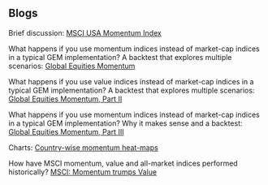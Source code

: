 ## Blogs

Brief discussion: [MSCI USA Momentum Index](https://stockviz.biz/index.php/2019/01/22/msci-usa-momentum-index/)

What happens if you use momentum indices instead of market-cap indices in a typical GEM implementation? A backtest that explores multiple scenarios: [Global Equities Momentum](https://stockviz.biz/2019/01/22/global-equities-momentum/)

What happens if you use value indices instead of market-cap indices in a typical GEM implementation? A backtest that explores multiple scenarios: [Global Equities Momentum, Part II](https://stockviz.biz/2019/01/25/global-equities-momentum-part-ii/)

What happens if you use momentum indices instead of market-cap indices in a typical GEM implementation? Why it makes sense and a backtest: [Global Equities Momentum, Part III](https://stockviz.biz/index.php/2019/01/26/global-equities-momentum-part-iii/)


Charts: [Country-wise momentum heat-maps](https://stockviz.biz/2019/01/23/msci-country-wise-momentum-indices/)

How have MSCI momentum, value and all-market indices performed historically? [MSCI: Momentum trumps Value](https://stockviz.biz/2019/01/24/msci-momentum-trumps-value/)
